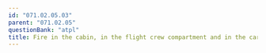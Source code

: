```yaml
---
id: "071.02.05.03"
parent: "071.02.05"
questionBank: "atpl"
title: Fire in the cabin, in the flight crew compartment and in the cargo compartment
---
```

